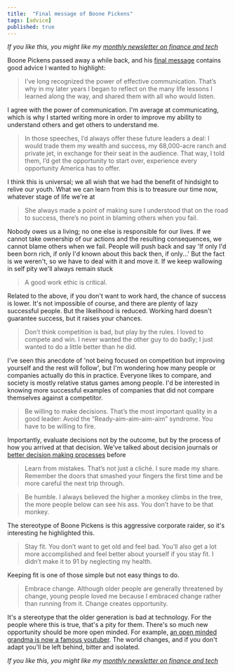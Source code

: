 ```yaml
---
title:  "Final message of Boone Pickens"  
tags: [advice]
published: true
---
```


*If you like this, you might like my [monthly newsletter on finance and tech](https://avoidboringpeople.substack.com/ "ABP")*

Boone Pickens passed away a while back, and his [final message](https://boonepickens.com/?p=2343 "Boone") contains good advice I wanted to highlight:

> I’ve long recognized the power of effective communication. That’s why in my later years I began to reflect on the many life lessons I learned along the way, and shared them with all who would listen.

I agree with the power of communication. I'm average at communicating, which is why I started writing more in order to improve my ability to understand others and get others to understand me. 

> In those speeches, I’d always offer these future leaders a deal: I would trade them my wealth and success, my 68,000-acre ranch and private jet, in exchange for their seat in the audience. That way, I told them, I’d get the opportunity to start over, experience every opportunity America has to offer.

I think this is universal; we all wish that we had the benefit of hindsight to relive our youth. What we can learn from this is to treasure our time now, whatever stage of life we're at

> She always made a point of making sure I understood that on the road to success, there’s no point in blaming others when you fail.

Nobody owes us a living; no one else is responsible for our lives. If we cannot take ownership of our actions and the resulting consequences, we cannot blame others when we fail. People will push back and say 'If only I'd been born rich, if only I'd known about this back then, if only...' But the fact is we weren't, so we have to deal with it and move it. If we keep wallowing in self pity we'll always remain stuck

> A good work ethic is critical.

Related to the above, if you don't want to work hard, the chance of success is lower. It's not impossible of course, and there are plenty of lazy successful people. But the likelihood is reduced. Working hard doesn't guarantee success, but it raises your chances.

> Don’t think competition is bad, but play by the rules. I loved to compete and win. I never wanted the other guy to do badly; I just wanted to do a little better than he did.

I've seen this anecdote of 'not being focused on competition but improving yourself and the rest will follow', but I'm wondering how many people or companies actually do this in practice. Everyone likes to compare, and society is mostly relative status games among people. I'd be interested in knowing more successful examples of companies that did not compare themselves against a competitor.

> Be willing to make decisions. That’s the most important quality in a good leader: Avoid the “Ready-aim-aim-aim-aim” syndrome. You have to be willing to fire.

Importantly, evaluate decisions not by the outcome, but by the process of how you arrived at that decision. We've talked about decision journals or [better decision making processes](https://www.leonlinsx.com/carlson-decision-making-process/ "decision") before

> Learn from mistakes. That’s not just a cliché. I sure made my share. Remember the doors that smashed your fingers the first time and be more careful the next trip through.

> Be humble. I always believed the higher a monkey climbs in the tree, the more people below can see his ass. You don’t have to be that monkey.

The stereotype of Boone Pickens is this aggressive corporate raider, so it's interesting he highlighted this.

> Stay fit. You don’t want to get old and feel bad. You’ll also get a lot more accomplished and feel better about yourself if you stay fit. I didn’t make it to 91 by neglecting my health.

Keeping fit is one of those simple but not easy things to do. 

> Embrace change. Although older people are generally threatened by change, young people loved me because I embraced change rather than running from it. Change creates opportunity.

It's a stereotype that the older generation is bad at technology. For the people where this is true, that's a pity for them. There's so much new opportunity should be more open minded. For example, [an open minded grandma is now a famous youtuber](https://www.pcgamer.com/shirley-curry-gamer-grandma-interview/ "shirley"). The world changes, and if you don't adapt you'll be left behind, bitter and isolated. 

*If you like this, you might like my [monthly newsletter on finance and tech](https://avoidboringpeople.substack.com/ "ABP")*

